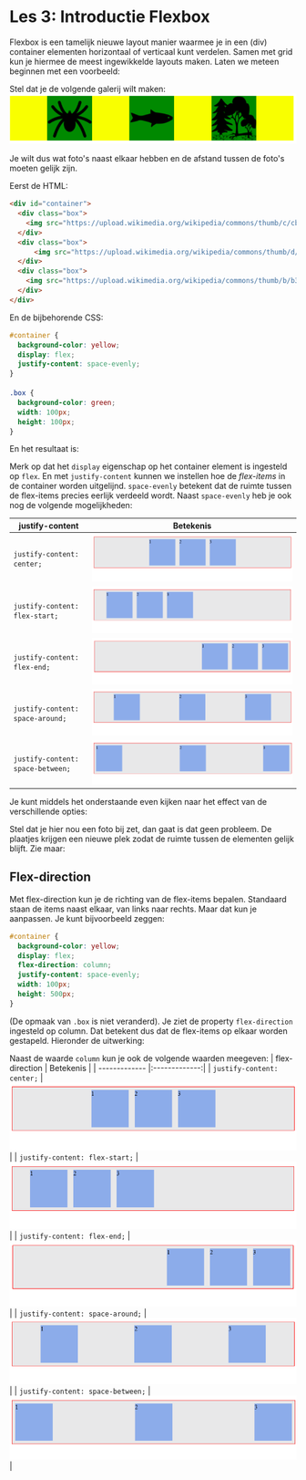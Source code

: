 # Les 3: Introductie Flexbox
Flexbox is een tamelijk nieuwe layout manier waarmee je in een (div) container elementen horizontaal of verticaal kunt verdelen. Samen met grid kun je hiermee de meest ingewikkelde layouts maken. Laten we meteen beginnen met een voorbeeld:

Stel dat je de volgende galerij wilt maken:
![](./images/galerij.png)

Je wilt dus wat foto's naast elkaar hebben en de afstand tussen de foto's moeten gelijk zijn.

Eerst de HTML:
```html
<div id="container">
  <div class="box">
    <img src="https://upload.wikimedia.org/wikipedia/commons/thumb/c/cb/Spider_icon_%28Noun_Project%29.svg/100px-Spider_icon_%28Noun_Project%29.svg.png">
  </div>
  <div class="box">
      <img src="https://upload.wikimedia.org/wikipedia/commons/thumb/d/dd/Fish_icon_%28The_Noun_Project_27052%29.svg/100px-Fish_icon_%28The_Noun_Project_27052%29.svg.png">
  </div>
  <div class="box">
    <img src="https://upload.wikimedia.org/wikipedia/commons/thumb/b/b3/Mixed_forest_silhouette_scaled-to-hight%2C_quadratic.svg/100px-Mixed_forest_silhouette_scaled-to-hight%2C_quadratic.svg.png">
  </div>    
</div>
```

En de bijbehorende CSS:
```css
#container {
  background-color: yellow;
  display: flex;
  justify-content: space-evenly;
}

.box {
  background-color: green;
  width: 100px;
  height: 100px;
}
```

En het resultaat is:
[](codepen://h-akkas/Mrqwpx?height=150&theme=0)

Merk op dat het `display` eigenschap op het container element is ingesteld op `flex`. En met `justify-content` kunnen we instellen hoe de _flex-items_ in de container worden uitgelijnd. `space-evenly` betekent dat de ruimte tussen de flex-items precies eerlijk verdeeld wordt. Naast `space-evenly` heb je ook nog de volgende mogelijkheden:


| justify-content        | Betekenis           |
| ------------- |:-------------:|
| `justify-content: center;` | ![](./images/center.png) |
| `justify-content: flex-start;` | ![](./images/flex-start.png) |
| `justify-content: flex-end;` | ![](./images/flex-end.png) |
| `justify-content: space-around;` | ![](./images/space-around.png) |
| `justify-content: space-between;` | ![](./images/space-between.png) |

Je kunt middels het onderstaande even kijken naar het effect van de verschillende opties:

[](codepen://h-akkas/JMaYmL?height=200&theme=0)


Stel dat je hier nou een foto bij zet, dan gaat is dat geen probleem. De plaatjes krijgen een nieuwe plek zodat de ruimte tussen de elementen gelijk blijft. Zie maar:
[](codepen://h-akkas/godavE?height=150&theme=0)

## Flex-direction
Met flex-direction kun je de richting van de flex-items bepalen. Standaard staan de items naast elkaar, van links naar rechts. Maar dat kun je aanpassen. Je kunt bijvoorbeeld zeggen:

```css
#container {
  background-color: yellow;
  display: flex;
  flex-direction: column;
  justify-content: space-evenly;
  width: 100px;
  height: 500px;
}
```
(De opmaak van `.box` is niet veranderd). Je ziet de property `flex-direction` ingesteld op column. Dat betekent dus dat de flex-items op elkaar worden gestapeld. Hieronder de uitwerking:

[](codepen://h-akkas/mpGevg?height=500&theme=0)

Naast de waarde `column` kun je ook de volgende waarden meegeven:
| flex-direction        | Betekenis           |
| ------------- |:-------------:|
| `justify-content: center;` | ![](./images/center.png) |
| `justify-content: flex-start;` | ![](./images/flex-start.png) |
| `justify-content: flex-end;` | ![](./images/flex-end.png) |
| `justify-content: space-around;` | ![](./images/space-around.png) |
| `justify-content: space-between;` | ![](./images/space-between.png) |
